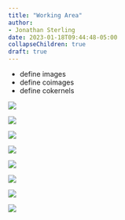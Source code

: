 ```yaml
---
title: "Working Area"
author:
- Jonathan Sterling
date: 2023-01-18T09:44:48-05:00
collapseChildren: true
draft: true
---
```


- define images
- define coimages
- define cokernels

![](jms-000P)

![](jms-000H)

![](jms-000E)

![](jms-000D)

![](jms-000G)

![](jms-0009)

![](jms-000A)

![](jms-000C)
